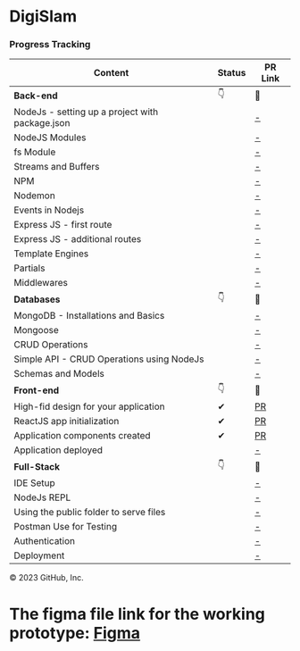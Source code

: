 # DigiSlam

### Progress Tracking

| Content                                         | Status | PR Link |
| ----------------------------------------------- | ------ | ------- |
| **Back-end**                                    | 👇     | 🔗      |
| NodeJs - setting up a project with package.json |        | [-](#)  |
| NodeJS Modules                                  |        | [-](#)  |
| fs Module                                       |        | [-](#)  |
| Streams and Buffers                             |        | [-](#)  |
| NPM                                             |        | [-](#)  |
| Nodemon                                         |        | [-](#)  |
| Events in Nodejs                                |        | [-](#)  |
| Express JS - first route                        |        | [-](#)  |
| Express JS - additional routes                  |        | [-](#)  |
| Template Engines                                |        | [-](#)  |
| Partials                                        |        | [-](#)  |
| Middlewares                                     |        | [-](#)  |
| **Databases**                                   | 👇     | 🔗      |
| MongoDB - Installations and Basics              |        | [-](#)  |
| Mongoose                                        |        | [-](#)  |
| CRUD Operations                                 |        | [-](#)  |
| Simple API - CRUD Operations using NodeJs       |        | [-](#)  |
| Schemas and Models                              |        | [-](#)  |
| **Front-end**                                   | 👇     | 🔗      |
| High-fid design for your application            |   ✔    | [PR](https://github.com/kalviumcommunity/DigiSlam/pull/3)  |
| ReactJS app initialization                      |   ✔    | [PR](https://github.com/kalviumcommunity/DigiSlam/pull/2)  |
| Application components created                  |   ✔    | [PR](https://github.com/kalviumcommunity/DigiSlam/pull/2)  |
| Application deployed                            |        | [-]()  |
| **Full-Stack**                                  | 👇     | 🔗      |
| IDE Setup                                       |        | [-](#)  |
| NodeJs REPL                                     |        | [-](#)  |
| Using the public folder to serve files          |        | [-](#)  |
| Postman Use for Testing                         |        | [-](#)  |
| Authentication                                  |        | [-](#)  |
| Deployment                                      |        | [-](#)  |


© 2023 GitHub, Inc.




# The figma file link for the working prototype: [Figma](https://www.figma.com/file/bdPosMF7k9aaGOibeHMIf6/Capstone-Project-Design?node-id=0%3A1&t=StlKHhkOUXFe3djq-1)
